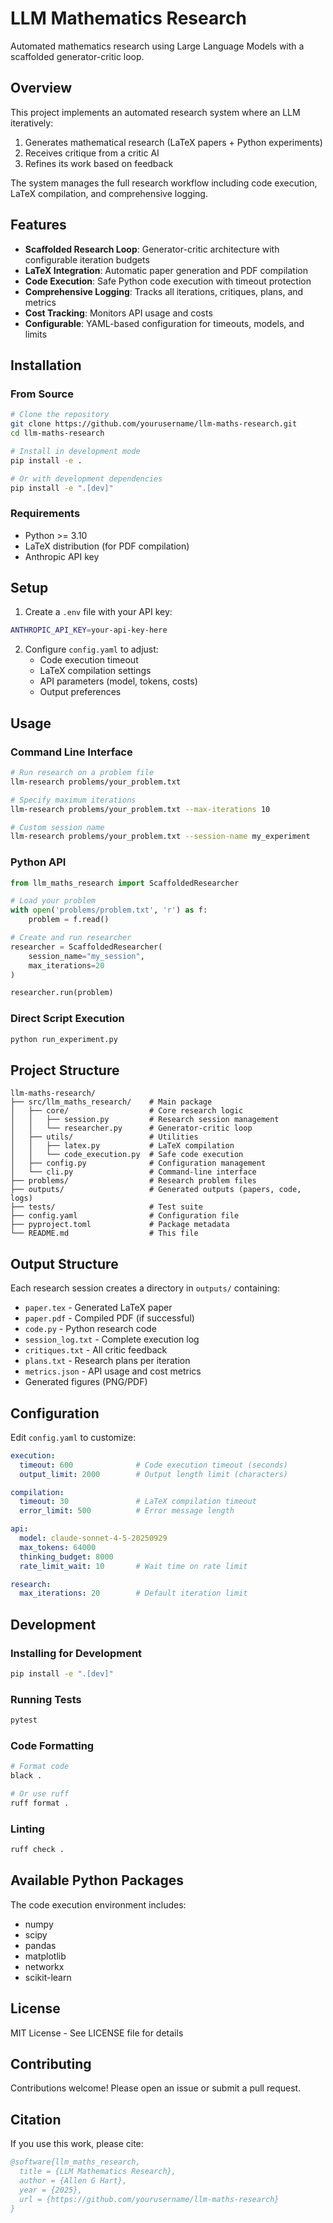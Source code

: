 # LLM Mathematics Research

Automated mathematics research using Large Language Models with a scaffolded generator-critic loop.

## Overview

This project implements an automated research system where an LLM iteratively:
1. Generates mathematical research (LaTeX papers + Python experiments)
2. Receives critique from a critic AI
3. Refines its work based on feedback

The system manages the full research workflow including code execution, LaTeX compilation, and comprehensive logging.

## Features

- **Scaffolded Research Loop**: Generator-critic architecture with configurable iteration budgets
- **LaTeX Integration**: Automatic paper generation and PDF compilation
- **Code Execution**: Safe Python code execution with timeout protection
- **Comprehensive Logging**: Tracks all iterations, critiques, plans, and metrics
- **Cost Tracking**: Monitors API usage and costs
- **Configurable**: YAML-based configuration for timeouts, models, and limits

## Installation

### From Source

```bash
# Clone the repository
git clone https://github.com/yourusername/llm-maths-research.git
cd llm-maths-research

# Install in development mode
pip install -e .

# Or with development dependencies
pip install -e ".[dev]"
```

### Requirements

- Python >= 3.10
- LaTeX distribution (for PDF compilation)
- Anthropic API key

## Setup

1. Create a `.env` file with your API key:
```bash
ANTHROPIC_API_KEY=your-api-key-here
```

2. Configure `config.yaml` to adjust:
   - Code execution timeout
   - LaTeX compilation settings
   - API parameters (model, tokens, costs)
   - Output preferences

## Usage

### Command Line Interface

```bash
# Run research on a problem file
llm-research problems/your_problem.txt

# Specify maximum iterations
llm-research problems/your_problem.txt --max-iterations 10

# Custom session name
llm-research problems/your_problem.txt --session-name my_experiment
```

### Python API

```python
from llm_maths_research import ScaffoldedResearcher

# Load your problem
with open('problems/problem.txt', 'r') as f:
    problem = f.read()

# Create and run researcher
researcher = ScaffoldedResearcher(
    session_name="my_session",
    max_iterations=20
)

researcher.run(problem)
```

### Direct Script Execution

```bash
python run_experiment.py
```

## Project Structure

```
llm-maths-research/
├── src/llm_maths_research/    # Main package
│   ├── core/                  # Core research logic
│   │   ├── session.py         # Research session management
│   │   └── researcher.py      # Generator-critic loop
│   ├── utils/                 # Utilities
│   │   ├── latex.py           # LaTeX compilation
│   │   └── code_execution.py  # Safe code execution
│   ├── config.py              # Configuration management
│   └── cli.py                 # Command-line interface
├── problems/                  # Research problem files
├── outputs/                   # Generated outputs (papers, code, logs)
├── tests/                     # Test suite
├── config.yaml                # Configuration file
├── pyproject.toml             # Package metadata
└── README.md                  # This file
```

## Output Structure

Each research session creates a directory in `outputs/` containing:

- `paper.tex` - Generated LaTeX paper
- `paper.pdf` - Compiled PDF (if successful)
- `code.py` - Python research code
- `session_log.txt` - Complete execution log
- `critiques.txt` - All critic feedback
- `plans.txt` - Research plans per iteration
- `metrics.json` - API usage and cost metrics
- Generated figures (PNG/PDF)

## Configuration

Edit `config.yaml` to customize:

```yaml
execution:
  timeout: 600              # Code execution timeout (seconds)
  output_limit: 2000        # Output length limit (characters)

compilation:
  timeout: 30               # LaTeX compilation timeout
  error_limit: 500          # Error message length

api:
  model: claude-sonnet-4-5-20250929
  max_tokens: 64000
  thinking_budget: 8000
  rate_limit_wait: 10       # Wait time on rate limit

research:
  max_iterations: 20        # Default iteration limit
```

## Development

### Installing for Development

```bash
pip install -e ".[dev]"
```

### Running Tests

```bash
pytest
```

### Code Formatting

```bash
# Format code
black .

# Or use ruff
ruff format .
```

### Linting

```bash
ruff check .
```

## Available Python Packages

The code execution environment includes:
- numpy
- scipy
- pandas
- matplotlib
- networkx
- scikit-learn

## License

MIT License - See LICENSE file for details

## Contributing

Contributions welcome! Please open an issue or submit a pull request.

## Citation

If you use this work, please cite:

```bibtex
@software{llm_maths_research,
  title = {LLM Mathematics Research},
  author = {Allen G Hart},
  year = {2025},
  url = {https://github.com/yourusername/llm-maths-research}
}
```
